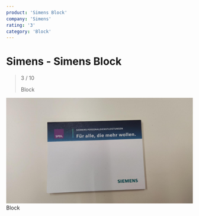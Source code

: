 ```yaml
---
product: 'Simens Block'
company: 'Simens'
rating: '3'
category: 'Block'
---
```


# Simens - Simens Block
>
> 3 / 10
>
> Block

![Simens Block](assets\simens-simens-block-23272011-b36d-4b61-af88-977baaab2286.jpg)
Block
